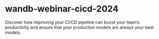# wandb-webinar-cicd-2024
Discover how improving your CI/CD pipeline can boost your team’s productivity and ensure that your production models are always your best models.

